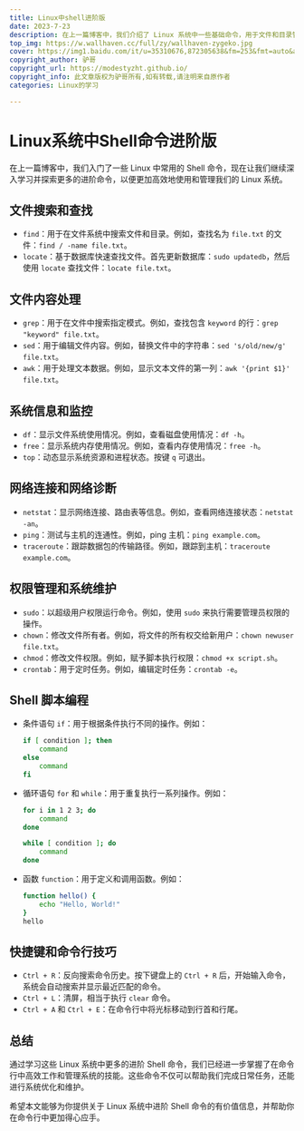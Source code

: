 ```yaml
---
title: Linux中shell进阶版
date: 2023-7-23
description: 在上一篇博客中，我们介绍了 Linux 系统中一些基础命令，用于文件和目录管理、文件查看和编辑、网络操作等。在本篇博客中，我们将进一步学习 Linux 系统上更多的基础命令，以便更高效地使用和管理我们的系统。
top_img: https://w.wallhaven.cc/full/zy/wallhaven-zygeko.jpg
cover: https://img1.baidu.com/it/u=35310676,872305638&fm=253&fmt=auto&app=138&f=JPEG?w=500&h=313
copyright_author: 驴哥
copyright_url: https://modestyzht.github.io/
copyright_info: 此文章版权为驴哥所有,如有转载,请注明来自原作者
categories: Linux的学习

---
```


# Linux系统中Shell命令进阶版

在上一篇博客中，我们入门了一些 Linux 中常用的 Shell 命令，现在让我们继续深入学习并探索更多的进阶命令，以便更加高效地使用和管理我们的 Linux 系统。

## 文件搜索和查找

- `find`：用于在文件系统中搜索文件和目录。例如，查找名为 `file.txt` 的文件：`find / -name file.txt`。
- `locate`：基于数据库快速查找文件。首先更新数据库：`sudo updatedb`，然后使用 `locate` 查找文件：`locate file.txt`。

## 文件内容处理

- `grep`：用于在文件中搜索指定模式。例如，查找包含 `keyword` 的行：`grep "keyword" file.txt`。
- `sed`：用于编辑文件内容。例如，替换文件中的字符串：`sed 's/old/new/g' file.txt`。
- `awk`：用于处理文本数据。例如，显示文本文件的第一列：`awk '{print $1}' file.txt`。

## 系统信息和监控

- `df`：显示文件系统使用情况。例如，查看磁盘使用情况：`df -h`。
- `free`：显示系统内存使用情况。例如，查看内存使用情况：`free -h`。
- `top`：动态显示系统资源和进程状态。按键 `q` 可退出。

## 网络连接和网络诊断

- `netstat`：显示网络连接、路由表等信息。例如，查看网络连接状态：`netstat -an`。
- `ping`：测试与主机的连通性。例如，ping 主机：`ping example.com`。
- `traceroute`：跟踪数据包的传输路径。例如，跟踪到主机：`traceroute example.com`。

## 权限管理和系统维护

- `sudo`：以超级用户权限运行命令。例如，使用 `sudo` 来执行需要管理员权限的操作。
- `chown`：修改文件所有者。例如，将文件的所有权交给新用户：`chown newuser file.txt`。
- `chmod`：修改文件权限。例如，赋予脚本执行权限：`chmod +x script.sh`。
- `crontab`：用于定时任务。例如，编辑定时任务：`crontab -e`。

## Shell 脚本编程

- 条件语句 `if`：用于根据条件执行不同的操作。例如：
  ```bash
  if [ condition ]; then
      command
  else
      command
  fi
  ```
- 循环语句 `for` 和 `while`：用于重复执行一系列操作。例如：
  ```bash
  for i in 1 2 3; do
      command
  done

  while [ condition ]; do
      command
  done
  ```
- 函数 `function`：用于定义和调用函数。例如：
  ```bash
  function hello() {
      echo "Hello, World!"
  }
  hello
  ```

## 快捷键和命令行技巧

- `Ctrl + R`：反向搜索命令历史。按下键盘上的 `Ctrl + R` 后，开始输入命令，系统会自动搜索并显示最近匹配的命令。
- `Ctrl + L`：清屏，相当于执行 `clear` 命令。
- `Ctrl + A` 和 `Ctrl + E`：在命令行中将光标移动到行首和行尾。

## 总结

通过学习这些 Linux 系统中更多的进阶 Shell 命令，我们已经进一步掌握了在命令行中高效工作和管理系统的技能。这些命令不仅可以帮助我们完成日常任务，还能进行系统优化和维护。

希望本文能够为你提供关于 Linux 系统中进阶 Shell 命令的有价值信息，并帮助你在命令行中更加得心应手。

